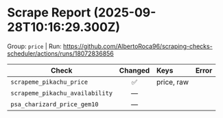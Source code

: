 # Scrape Report (2025-09-28T10:16:29.300Z)

Group: `price`  |  Run: https://github.com/AlbertoRoca96/scraping-checks-scheduler/actions/runs/18072836856

| Check | Changed | Keys | Error |
|---|:---:|:--|:--|
| `scrapeme_pikachu_price` | ✅ | price, raw |  |
| `scrapeme_pikachu_availability` | — |  |  |
| `psa_charizard_price_gem10` | — |  |  |
